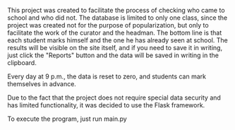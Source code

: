 This project was created to facilitate the process of checking who came to school and who did not. 
The database is limited to only one class, since the project was created not for the purpose of popularization, but only to facilitate the work of the curator and the headman. 
The bottom line is that each student marks himself and the one he has already seen at school. 
The results will be visible on the site itself, and if you need to save it in writing, just click the "Reports" button and the data will be saved in writing in the clipboard.

Every day at 9 p.m., the data is reset to zero, and students can mark themselves in advance.

Due to the fact that the project does not require special data security and has limited functionality, it was decided to use the Flask framework.

To execute the program, just run main.py
